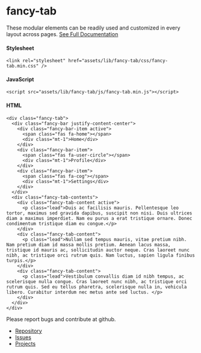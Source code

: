# fancy-tab


These modular elements can be readily used and customized in every layout across pages.
[See Full Documentation](https://humayunkabir.github.io/fancy-tab/)
#### Stylesheet
```
<link rel="stylesheet" href="assets/lib/fancy-tab/css/fancy-tab.min.css" />
```

#### JavaScript
```
<script src="assets/lib/fancy-tab/js/fancy-tab.min.js"></script>
```

#### HTML
```
<div class="fancy-tab">
  <div class="fancy-bar justify-content-center">
    <div class="fancy-bar-item active">
      <span class="fas fa-home"></span>
      <div class="mt-1">Home</div>
    </div>
    <div class="fancy-bar-item">
      <span class="fas fa-user-circle"></span>
      <div class="mt-1">Profile</div>
    </div>
    <div class="fancy-bar-item">
      <span class="fas fa-cog"></span>
      <div class="mt-1">Settings</div>
    </div>
  </div>
  <div class="fancy-tab-contents">
    <div class="fancy-tab-content active">
      <p class="lead">Duis ac facilisis mauris. Pellentesque leo tortor, maximus sed gravida dapibus, suscipit non nisi. Duis ultrices diam a maximus imperdiet. Nam eu purus a erat tristique ornare. Donec condimentum tristique diam eu congue.</p>
    </div>
    <div class="fancy-tab-content">
      <p class="lead">Nullam sed tempus mauris, vitae pretium nibh. Nam pretium diam id massa mollis pretium. Aenean lacus massa, tristique id mauris ac, sollicitudin auctor neque. Cras laoreet nunc nibh, ac tristique orci rutrum quis. Nam luctus, sapien ligula finibus turpis.</p>
    </div>
    <div class="fancy-tab-content">
      <p class="lead">Vestibulum convallis diam id nibh tempus, ac scelerisque nulla congue. Cras laoreet nunc nibh, ac tristique orci rutrum quis. Sed eu tellus pharetra, scelerisque nulla in, vehicula libero. Curabitur interdum nec metus ante sed luctus. </p>
    </div>
  </div>
</div>
```

Please report bugs and contribute at github.
- [Repository](https://github.com/humayunkabir/fancy-tab)
- [Issues](https://github.com/humayunkabir/fancy-tab/issues)
- [Projects](https://github.com/humayunkabir/fancy-tab/projects)
